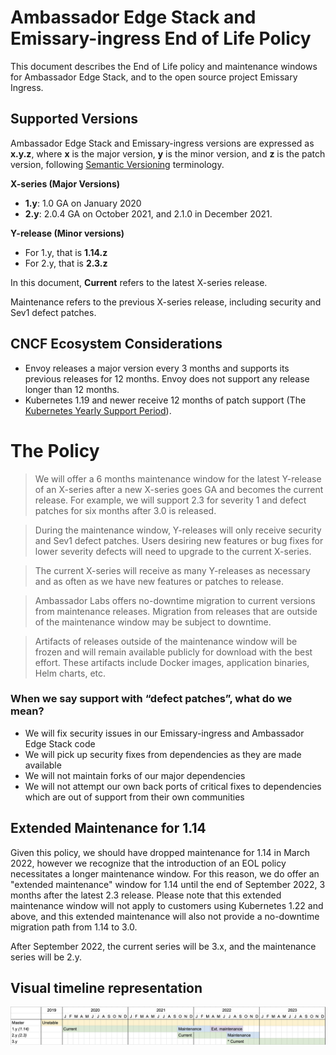 # Ambassador Edge Stack and Emissary-ingress End of Life Policy

This document describes the End of Life policy and maintenance windows for Ambassador Edge Stack, and to the open source project Emissary Ingress.

## Supported Versions

Ambassador Edge Stack and Emissary-ingress versions are expressed as **x.y.z**, where **x** is the major version, **y** is the minor version, and **z** is the patch version, following [Semantic Versioning](https://semver.org/) terminology.

**X-series (Major Versions)**

- **1.y**: 1.0 GA on January 2020
- **2.y**: 2.0.4 GA on October 2021, and 2.1.0 in December 2021.

**Y-release (Minor versions)**

- For 1.y, that is **1.14.z**
- For 2.y, that is **2.3.z**

In this document, **Current** refers to the latest X-series release.

Maintenance refers to the previous X-series release, including security and Sev1 defect patches.

## CNCF Ecosystem Considerations

- Envoy releases a major version every 3 months and supports its previous releases for 12 months. Envoy does not support any release longer than 12 months.
- Kubernetes 1.19 and newer receive 12 months of patch support (The [Kubernetes Yearly Support Period](https://github.com/kubernetes/enhancements/blob/master/keps/sig-release/1498-kubernetes-yearly-support-period/README.md)).

# The Policy

> We will offer a 6 months maintenance window for the latest Y-release of an X-series after a new X-series goes GA and becomes the current release. For example, we will support 2.3 for severity 1 and defect patches for six months after 3.0 is released.
> 

> During the maintenance window, Y-releases will only receive security and Sev1 defect patches. Users desiring new features or bug fixes for lower severity defects will need to upgrade to the current X-series.
> 

> The current X-series will receive as many Y-releases as necessary and as often as we have new features or patches to release.
> 

> Ambassador Labs offers no-downtime migration to current versions from maintenance releases. Migration from releases that are outside of the maintenance window may be subject to downtime.
> 

> Artifacts of releases outside of the maintenance window will be frozen and will remain available publicly for download with the best effort. These artifacts include Docker images, application binaries, Helm charts, etc.
> 

### When we say support with “defect patches”, what do we mean?

- We will fix security issues in our Emissary-ingress and Ambassador Edge Stack code
- We will pick up security fixes from dependencies as they are made available
- We will not maintain forks of our major dependencies
- We will not attempt our own back ports of critical fixes to dependencies which are out of support from their own communities

## Extended Maintenance for 1.14

Given this policy, we should have dropped maintenance for 1.14 in March 2022, however we recognize that the introduction of an EOL policy necessitates a longer maintenance window. For this reason, we do offer an "extended maintenance" window for 1.14 until the end of September 2022, 3 months after the latest 2.3 release. Please note that this extended maintenance window will not apply to customers using Kubernetes 1.22 and above, and this extended maintenance will also not provide a no-downtime migration path from 1.14 to 3.0.

After September 2022, the current series will be 3.x, and the maintenance series will be 2.y. 

## Visual timeline representation

<img alt="Timeline" src="../images/timeline.png">
